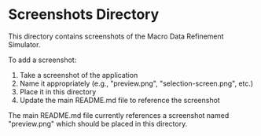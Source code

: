 # Screenshots Directory

This directory contains screenshots of the Macro Data Refinement Simulator.

To add a screenshot:
1. Take a screenshot of the application
2. Name it appropriately (e.g., "preview.png", "selection-screen.png", etc.)
3. Place it in this directory
4. Update the main README.md file to reference the screenshot

The main README.md file currently references a screenshot named "preview.png" which should be placed in this directory. 